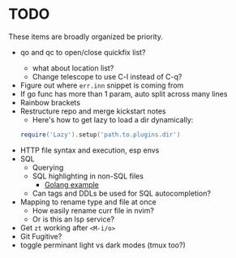 # TODO

These items are broadly organized be priority.

- <leader>qo and <leader>qc to open/close quickfix list?
  - what about location list?
  - Change telescope to use C-l instead of C-q?
- Figure out where `err.inn` snippet is coming from
- If go func has more than 1 param, auto split across many lines
- Rainbow brackets
- Restructure repo and merge kickstart notes
  - Here's how to get lazy to load a dir dynamically:
  ```lua
  require('Lazy').setup('path.to.plugins.dir')
  ```
- HTTP file syntax and execution, esp envs
- SQL
  - Querying
  - SQL highlighting in non-SQL files
    - [Golang example](https://www.reddit.com/r/neovim/comments/118e2bz/tip_use_treesitter_to_enable_sql_templates_inside/)
  - Can tags and DDLs be used for SQL autocompletion?
- Mapping to rename type and file at once
  - How easily rename curr file in nvim?
  - Or is this an lsp service?
- Get `zt` working after `<M-i/o>`
- Git Fugitive?
- toggle perminant light vs dark modes (tmux too?)

